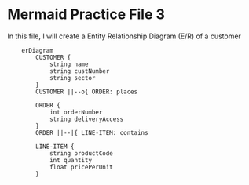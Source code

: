 # Mermaid Practice File 3

In this file, I will create a Entity Relationship Diagram (E/R) of a customer

```mermaid
    erDiagram        
        CUSTOMER {
            string name 
            string custNumber
            string sector
        }
        CUSTOMER ||--o{ ORDER: places

        ORDER {
            int orderNumber
            string deliveryAccess
        }
        ORDER ||--|{ LINE-ITEM: contains

        LINE-ITEM {
            string productCode
            int quantity
            float pricePerUnit
        }
```